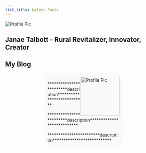 ```yaml
---
list_title: Latest Posts
---
```


<article class= "top">
  <div class="wrapper">
    <div class="box box1">
      <img src="https://kadetat.github.io/Laton-Company/images/latonlogo.PNG" alt="Profile Pic">
    </div>
  </div>
  <h1 class="OutlineText"> Janae Talbott - Rural Revitalizer, Innovator, Creator </h1>
  <h2>My Blog</h2>

  <div class="row" style="background-color: #F9F9F9; padding-inline: 2%; padding-top: 2%; padding-bottom: 1%;  border-radius: 25px; margin-left: 25%; margin-right: 25%;">
      <div class="col-sm-3">
        <img src="https://kadetat.github.io/Laton-Company/images/profilepic.PNG" alt="Profile Pic" width="125" height="125" style="float:right">
      </div>
      <div class="col-md-9" style="text-align:left;">
        <p> ************************description*************************** </p>
        <p> ************************description*************************** </p>
        <p> ************************description*************************** </p>
      </div>
  </div>
</article>
